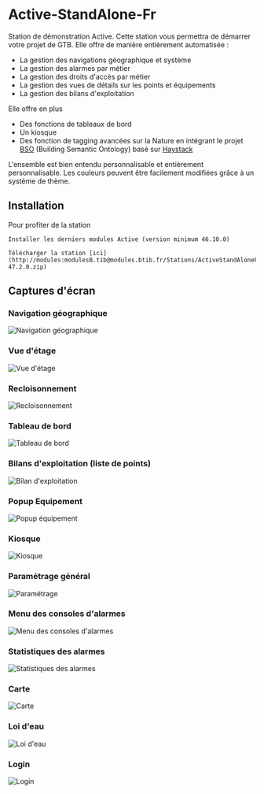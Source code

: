 # Active-StandAlone-Fr
Station de démonstration Active. Cette station vous permettra de démarrer votre projet de GTB. Elle offre de manière entièrement automatisée :
 - La gestion des navigations géographique et système
 - La gestion des alarmes par métier
 - La gestion des droits d'accès par métier
 - La gestion des vues de détails sur les points et équipements
 - La gestion des bilans d'exploitation

 Elle offre en plus
 - Des fonctions de tableaux de bord
 - Un kiosque
 - Des fonction de tagging avancées sur la Nature en intégrant le projet [BSO](https://bso-project.org) (Building Semantic Ontology) basé sur [Haystack](https://project-haystack.org)

 L'ensemble est bien entendu personnalisable et entièrement personnalisable. Les couleurs peuvent être facilement modifiées grâce à un système de thème.

## Installation

Pour profiter de la station
```
Installer les derniers modules Active (version minimum 46.10.0)
```

```
Télécharger la station [ici](http://modules:modulesB.tib@modules.btib.fr/Stations/ActiveStandAloneFr-47.2.0.zip)
```

## Captures d'écran

### Navigation géographique
![Navigation géographique](https://user-images.githubusercontent.com/24372104/56462338-24941300-63c2-11e9-9bcc-28ecfae38450.PNG)

### Vue d'étage
![Vue d'étage](https://user-images.githubusercontent.com/24372104/56462410-0bd82d00-63c3-11e9-86ca-32cf4a662e2b.PNG)

### Recloisonnement
![Recloisonnement](https://user-images.githubusercontent.com/24372104/56462425-214d5700-63c3-11e9-901e-bab3b9fe0066.PNG)

### Tableau de bord
![Tableau de bord](https://user-images.githubusercontent.com/24372104/56462346-4e4d3a00-63c2-11e9-81c6-884c31700bb3.PNG)

### Bilans d'exploitation (liste de points)
![Bilan d'exploitation](https://user-images.githubusercontent.com/24372104/56462412-0e3a8700-63c3-11e9-8b32-d341709f3c32.PNG)

### Popup Equipement
![Popup équipement](https://user-images.githubusercontent.com/24372104/56462416-15619500-63c3-11e9-8703-da9a1e7294e0.PNG)

### Kiosque
![Kiosque](https://user-images.githubusercontent.com/24372104/56462415-12ff3b00-63c3-11e9-94d2-5f3893008a1d.PNG)

### Paramétrage général
![Paramétrage](https://user-images.githubusercontent.com/24372104/56462420-198db280-63c3-11e9-8ec7-9981c80459db.PNG)

### Menu des consoles d'alarmes
![Menu des consoles d'alarmes](https://user-images.githubusercontent.com/24372104/56462422-1d213980-63c3-11e9-988a-589b18f32dbe.PNG)

### Statistiques des alarmes
![Statistiques des alarmes](https://user-images.githubusercontent.com/24372104/56462404-fd8a1100-63c2-11e9-8da0-08342644c7b8.PNG)

### Carte
![Carte](https://user-images.githubusercontent.com/24372104/56462428-24e0de00-63c3-11e9-9ce8-8d8a87223d18.PNG)

### Loi d'eau
![Loi d'eau](https://user-images.githubusercontent.com/24372104/56462432-2dd1af80-63c3-11e9-816c-3f0410f95a8c.PNG)

### Login
![Login](https://user-images.githubusercontent.com/24372104/56462403-f82cc680-63c2-11e9-9219-54f120adafad.PNG)